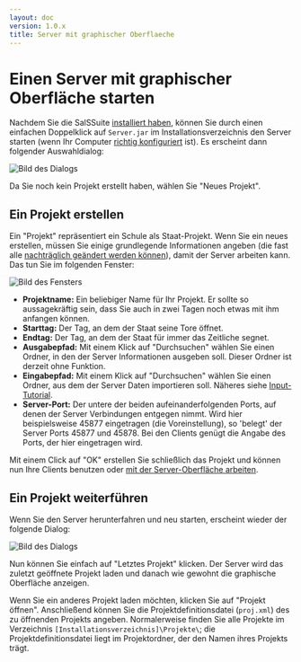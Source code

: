 ```yaml
---
layout: doc
version: 1.0.x
title: Server mit graphischer Oberflaeche
---
```

# Einen Server mit graphischer Oberfl&auml;che starten

Nachdem Sie die SalSSuite [installiert haben](Tut_Installation.html), k&ouml;nnen Sie durch einen einfachen Doppelklick auf `Server.jar` im Installationsverzeichnis den Server starten (wenn Ihr Computer [richtig konfiguriert](AdminBasics.html) ist). Es erscheint dann folgender Auswahldialog:

![Bild des Dialogs](http://img812.imageshack.us/img812/2792/serverpreprojectdialog.png)

Da Sie noch kein Projekt erstellt haben, w&auml;hlen Sie "Neues Projekt".

## Ein Projekt erstellen

Ein "Projekt" repr&auml;sentiert ein Schule als Staat-Projekt. Wenn Sie ein neues erstellen, m&uuml;ssen Sie einige grundlegende Informationen angeben (die fast alle [nachtr&auml;glich ge&auml;ndert werden k&ouml;nnen](Tut_ServerPanel.html)), damit der Server arbeiten kann. Das tun Sie im folgenden Fenster:

![Bild des Fensters](http://img19.imageshack.us/img19/4697/serverprojectsetupdialo.png)

* **Projektname:** Ein beliebiger Name f&uuml;r Ihr Projekt. Er sollte so aussagekr&auml;ftig sein, dass Sie auch in zwei Tagen noch etwas mit ihm anfangen k&ouml;nnen.  
* **Starttag:** Der Tag, an dem der Staat seine Tore &ouml;ffnet.  
* **Endtag:** Der Tag, an dem der Staat f&uuml;r immer das Zeitliche segnet.  
* **Ausgabepfad:** Mit einem Klick auf "Durchsuchen" w&auml;hlen Sie einen Ordner, in den der Server Informationen ausgeben soll. Dieser Ordner ist derzeit ohne Funktion. 
* **Eingabepfad:** Mit einem Klick auf "Durchsuchen" w&auml;hlen Sie einen Ordner, aus dem der Server Daten importieren soll. N&auml;heres siehe [Input-Tutorial](Tut_Input.html). 
* **Server-Port:** Der untere der beiden aufeinanderfolgenden Ports, auf denen der Server Verbindungen entgegen nimmt. Wird hier beispielsweise 45877 eingetragen (die Voreinstellung), so 'belegt' der Server Ports 45877 und 45878. Bei den Clients gen&uuml;gt die Angabe des Ports, der hier eingetragen wird.

Mit einem Click auf "OK" erstellen Sie schlie&szlig;lich das Projekt und k&ouml;nnen nun Ihre Clients benutzen oder [mit der Server-Oberfl&auml;che arbeiten](Tut_AdminClient.html).

## Ein Projekt weiterf&uuml;hren

Wenn Sie den Server herunterfahren und neu starten, erscheint wieder der folgende Dialog:

![Bild des Dialogs](http://img812.imageshack.us/img812/2792/serverpreprojectdialog.png)

Nun k&ouml;nnen Sie einfach auf "Letztes Projekt" klicken. Der Server wird das zuletzt ge&ouml;ffnete Projekt laden und danach wie gewohnt die graphische Oberfl&auml;che anzeigen.

Wenn Sie ein anderes Projekt laden m&ouml;chten, klicken Sie auf "Projekt &ouml;ffnen". Anschlie&szlig;end k&ouml;nnen Sie die Projektdefinitionsdatei (`proj.xml`) des zu &ouml;ffnenden Projekts angeben. Normalerweise finden Sie alle Projekte im Verzeichnis `[Installationsverzeichnis]\Projekte\`; die Projektdefinitionsdatei liegt im Projektordner, der den Namen ihres Projekts tr&auml;gt.

